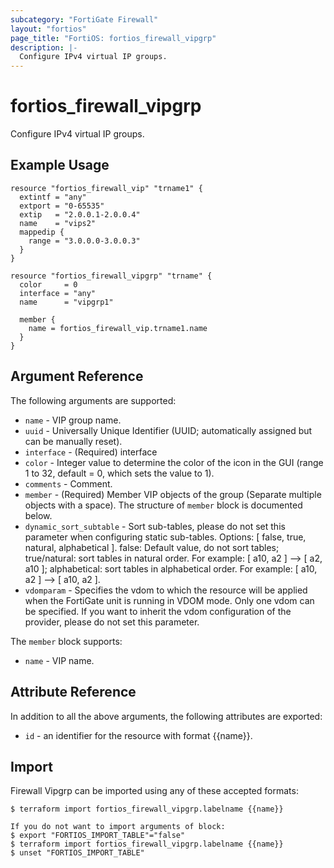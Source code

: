 ```yaml
---
subcategory: "FortiGate Firewall"
layout: "fortios"
page_title: "FortiOS: fortios_firewall_vipgrp"
description: |-
  Configure IPv4 virtual IP groups.
---
```


# fortios_firewall_vipgrp
Configure IPv4 virtual IP groups.

## Example Usage

```hcl
resource "fortios_firewall_vip" "trname1" {
  extintf = "any"
  extport = "0-65535"
  extip   = "2.0.0.1-2.0.0.4"
  name    = "vips2"
  mappedip {
    range = "3.0.0.0-3.0.0.3"
  }
}

resource "fortios_firewall_vipgrp" "trname" {
  color     = 0
  interface = "any"
  name      = "vipgrp1"

  member {
    name = fortios_firewall_vip.trname1.name
  }
}
```

## Argument Reference

The following arguments are supported:

* `name` - VIP group name.
* `uuid` - Universally Unique Identifier (UUID; automatically assigned but can be manually reset).
* `interface` - (Required) interface
* `color` - Integer value to determine the color of the icon in the GUI (range 1 to 32, default = 0, which sets the value to 1).
* `comments` - Comment.
* `member` - (Required) Member VIP objects of the group (Separate multiple objects with a space). The structure of `member` block is documented below.
* `dynamic_sort_subtable` - Sort sub-tables, please do not set this parameter when configuring static sub-tables. Options: [ false, true, natural, alphabetical ]. false: Default value, do not sort tables; true/natural: sort tables in natural order. For example: [ a10, a2 ] --> [ a2, a10 ]; alphabetical: sort tables in alphabetical order. For example: [ a10, a2 ] --> [ a10, a2 ].
* `vdomparam` - Specifies the vdom to which the resource will be applied when the FortiGate unit is running in VDOM mode. Only one vdom can be specified. If you want to inherit the vdom configuration of the provider, please do not set this parameter.

The `member` block supports:

* `name` - VIP name.


## Attribute Reference

In addition to all the above arguments, the following attributes are exported:
* `id` - an identifier for the resource with format {{name}}.

## Import

Firewall Vipgrp can be imported using any of these accepted formats:
```
$ terraform import fortios_firewall_vipgrp.labelname {{name}}

If you do not want to import arguments of block:
$ export "FORTIOS_IMPORT_TABLE"="false"
$ terraform import fortios_firewall_vipgrp.labelname {{name}}
$ unset "FORTIOS_IMPORT_TABLE"
```
